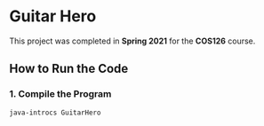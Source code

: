 # Guitar Hero

This project was completed in **Spring 2021** for the **COS126** course.

## How to Run the Code

### 1. Compile the Program
```bash
java-introcs GuitarHero
